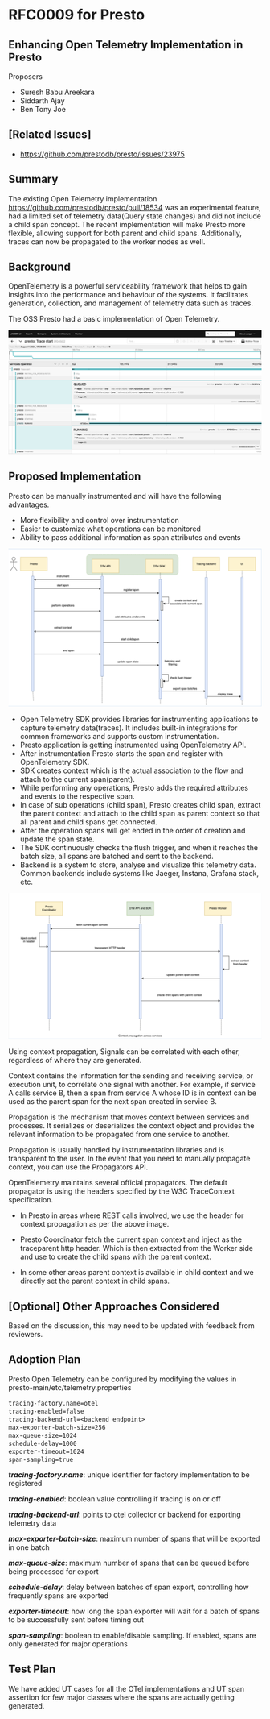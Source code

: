 # **RFC0009 for Presto**

## Enhancing Open Telemetry Implementation in Presto

Proposers

* Suresh Babu Areekara
* Siddarth Ajay
* Ben Tony Joe

## [Related Issues]

* https://github.com/prestodb/presto/issues/23975

## Summary

The existing Open Telemetry implementation https://github.com/prestodb/presto/pull/18534 was an experimental feature, had a limited set of telemetry data(Query state changes) and did not include a child span concept. The recent implementation will make Presto more flexible, allowing support for both parent and child spans. Additionally, traces can now be propagated to the worker nodes as well.

## Background

OpenTelemetry is a powerful serviceability framework that helps to gain insights into the performance and behaviour of the systems. It facilitates generation, collection, and management of telemetry data such as traces.

The OSS Presto had a basic implementation of Open Telemetry.

![Traces existing implementation](/RFC-0009-open-telemetry/traces-existing-implementation-oss-presto.png)

## Proposed Implementation

Presto can be manually instrumented and will have the following advantages.
- More flexibility and control over instrumentation
- Easier to customize what operations can be monitored
- Ability to pass additional information as span attributes and events

![Instrumentation flow](/RFC-0009-open-telemetry/tracing-instrumentation-flow.png)
- Open Telemetry SDK provides libraries for instrumenting applications to capture telemetry data(traces). It includes built-in integrations for common frameworks and supports custom instrumentation.
- Presto application is getting instrumented using OpenTelemetry API.
- After instrumentation Presto starts the span and register with OpenTelemetry SDK.
- SDK creates context which is the actual association to the flow and attach to the current span(parent).
- While performing any operations, Presto adds the required attributes and events to the respective span.
- In case of sub operations (child span), Presto creates child span, extract the parent context and attach to the child span as parent context so that all parent and child spans get connected.
- After the operation spans will get ended in the order of creation and update the span state.
- The SDK continuously checks the flush trigger, and when it reaches the batch size, all spans are batched and sent to the backend.
- Backend is a system to store, analyse and visualize this telemetry data. Common backends include systems like Jaeger, Instana, Grafana stack, etc.

![Context propagation](/RFC-0009-open-telemetry/context-propagation-coordinator-to-worker.png)

Using context propagation, Signals can be correlated with each other, regardless of where they are generated.

Context contains the information for the sending and receiving service, or execution unit, to correlate one signal with another. For example, if service A calls service B, then a span from service A whose ID is in context can be used as the parent span for the next span created in service B.

Propagation is the mechanism that moves context between services and processes. It serializes or deserializes the context object and provides the relevant information to be propagated from one service to another.

Propagation is usually handled by instrumentation libraries and is transparent to the user. In the event that you need to manually propagate context, you can use the Propagators API.

OpenTelemetry maintains several official propagators. The default propagator is using the headers specified by the W3C TraceContext specification.
- In Presto in areas where REST calls involved, we use the header for context propagation as per the above image.

- Presto Coordinator fetch the current span context and inject as the traceparent http header. Which is then extracted from the Worker side and use to create the child spans with the parent context.

- In some other areas parent context is available in child context and we directly set the parent context in child spans.


## [Optional] Other Approaches Considered

Based on the discussion, this may need to be updated with feedback from reviewers.

## Adoption Plan

Presto Open Telemetry can be configured by modifying the values in presto-main/etc/telemetry.properties

```properties
tracing-factory.name=otel
tracing-enabled=false
tracing-backend-url=<backend endpoint>
max-exporter-batch-size=256
max-queue-size=1024
schedule-delay=1000
exporter-timeout=1024
span-sampling=true
```

***tracing-factory.name***: unique identifier for factory implementation to be registered

***tracing-enabled***: boolean value controlling if tracing is on or off

***tracing-backend-url***: points to otel collector or backend for exporting telemetry data

***max-exporter-batch-size***: maximum number of spans that will be exported in one batch

***max-queue-size***: maximum number of spans that can be queued before being processed for export

***schedule-delay***: delay between batches of span export, controlling how frequently spans are exported

***exporter-timeout***: how long the span exporter will wait for a batch of spans to be successfully sent before timing out

***span-sampling***: boolean to enable/disable sampling. If enabled, spans are only generated for major operations

## Test Plan

We have added UT cases for all the OTel implementations and UT span assertion for few major classes where the spans are actually getting generated.
